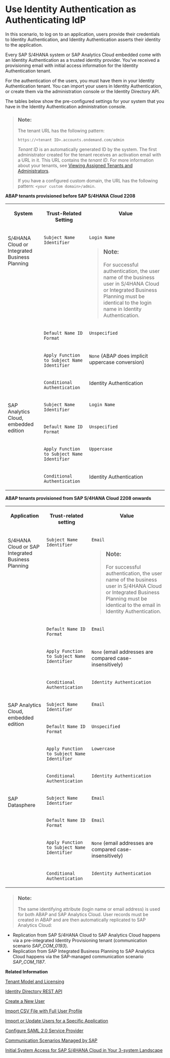 <!-- loio2ff9a6103408458abdd727e639235cad -->

# Use Identity Authentication as Authenticating IdP

In this scenario, to log on to an application, users provide their credentials to Identity Authentication, and Identity Authentication asserts their identity to the application.

Every SAP S/4HANA system or SAP Analytics Cloud embedded come with an Identity Authentication as a trusted identity provider. You’ve received a provisioning email with initial access information for the Identity Authentication tenant.

For the authentication of the users, you must have them in your Identity Authentication tenant. You can import your users in Identity Authentication, or create them via the administration console or the Identity Directory API.

The tables below show the pre-configured settings for your system that you have in the Identity Authentication administration console.

> ### Note:  
> The tenant URL has the following pattern:
> 
> `https://<tenant ID>.accounts.ondemand.com/admin`
> 
> *Tenant ID* is an automatically generated ID by the system. The first administrator created for the tenant receives an activation email with a URL in it. This URL contains the *tenant ID*. For more information about your tenants, see [Viewing Assigned Tenants and Administrators](../viewing-assigned-tenants-and-administrators-f56e6f2.md).
> 
> If you have a configured custom domain, the URL has the following pattern: `<your custom domain>/admin`.

**ABAP tenants provisioned before SAP S/4HANA Cloud 2208**


<table>
<tr>
<th valign="top">

System

</th>
<th valign="top">

Trust-Related Setting

</th>
<th valign="top">

Value

</th>
</tr>
<tr>
<td valign="top" rowspan="4">

S/4HANA Cloud or Integrated Business Planning

</td>
<td valign="top">

`Subject Name Identifier`

</td>
<td valign="top">

`Login Name`

> ### Note:  
> For successful authentication, the user name of the business user in S/4HANA Cloud or Integrated Business Planning must be identical to the login name in Identity Authentication.



</td>
</tr>
<tr>
<td valign="top">

`Default Name ID Format`

</td>
<td valign="top">

`Unspecified`

</td>
</tr>
<tr>
<td valign="top">

`Apply Function to Subject Name Identifier`

</td>
<td valign="top">

`None` \(ABAP does implicit uppercase conversion\)

</td>
</tr>
<tr>
<td valign="top">

`Conditional Authentication`

</td>
<td valign="top">

Identity Authentication

</td>
</tr>
<tr>
<td valign="top" rowspan="4">

SAP Analytics Cloud, embedded edition

</td>
<td valign="top">

`Subject Name Identifier`

</td>
<td valign="top">

`Login Name`

</td>
</tr>
<tr>
<td valign="top">

`Default Name ID Format`

</td>
<td valign="top">

`Unspecified`

</td>
</tr>
<tr>
<td valign="top">

`Apply Function to Subject Name Identifier`

</td>
<td valign="top">

`Uppercase`

</td>
</tr>
<tr>
<td valign="top">

`Conditional Authentication`

</td>
<td valign="top">

Identity Authentication

</td>
</tr>
</table>

**ABAP tenants provisioned from SAP S/4HANA Cloud 2208 onwards**


<table>
<tr>
<th valign="top">

Application

</th>
<th valign="top">

Trust-related setting

</th>
<th valign="top">

Value

</th>
</tr>
<tr>
<td valign="top" rowspan="4">

S/4HANA Cloud or SAP Integrated Business Planning

</td>
<td valign="top">

`Subject Name Identifier`

</td>
<td valign="top">

`Email`

> ### Note:  
> For successful authentication, the user name of the business user in S/4HANA Cloud or Integrated Business Planning must be identical to the email in Identity Authentication.



</td>
</tr>
<tr>
<td valign="top">

`Default Name ID Format`

</td>
<td valign="top">

`Email`

</td>
</tr>
<tr>
<td valign="top">

`Apply Function to Subject Name Identifier`

</td>
<td valign="top">

`None` \(email addresses are compared case-insensitively\)

</td>
</tr>
<tr>
<td valign="top">

`Conditional Authentication`

</td>
<td valign="top">

`Identity Authentication`

</td>
</tr>
<tr>
<td valign="top" rowspan="4">

SAP Analytics Cloud, embedded edition

</td>
<td valign="top">

`Subject Name Identifier`

</td>
<td valign="top">

`Email`

</td>
</tr>
<tr>
<td valign="top">

`Default Name ID Format`

</td>
<td valign="top">

`Unspecified`

</td>
</tr>
<tr>
<td valign="top">

`Apply Function to Subject Name Identifier`

</td>
<td valign="top">

`Lowercase`

</td>
</tr>
<tr>
<td valign="top">

`Conditional Authentication`

</td>
<td valign="top">

`Identity Authentication`

</td>
</tr>
<tr>
<td valign="top" rowspan="4">

SAP Datasphere

</td>
<td valign="top">

`Subject Name Identifier`

</td>
<td valign="top">

`Email`

</td>
</tr>
<tr>
<td valign="top">

`Default Name ID Format`

</td>
<td valign="top">

`Email`

</td>
</tr>
<tr>
<td valign="top">

`Apply Function to Subject Name Identifier`

</td>
<td valign="top">

`None` \(email addresses are compared case-insensitively\)

</td>
</tr>
<tr>
<td valign="top">

`Conditional Authentication`

</td>
<td valign="top">

`Identity Authentication`

</td>
</tr>
</table>

> ### Note:  
> The same identifying attribute \(login name or email address\) is used for both ABAP and SAP Analytics Cloud. User records must be created in ABAP and are then automatically replicated to SAP Analytics Cloud:

-   Replication from SAP S/4HANA Cloud to SAP Analytics Cloud happens via a pre-integrated Identity Provisioning tenant \(communication scenario *SAP\_COM\_0193*\).
-   Replication from SAP Integrated Business Planning to SAP Analytics Cloud happens via the SAP-managed communication scenario *SAP\_COM\_1187*.

**Related Information**  


[Tenant Model and Licensing](../tenant-model-and-licensing-93160eb.md "This document provides information about the tenant model, tenant licensing, and obtaining a tenant of Identity Authentication.")

[Identity Directory REST API](https://api.sap.com/api/IdDS_SCIM/resource)

[Create a New User](../Operation-Guide/create-a-new-user-348deef.md "As a tenant administrator, you can create a new user in the administration console for SAP Cloud Identity Services.")

[Import CSV File with Full User Profile](../Operation-Guide/import-csv-file-with-full-user-profile-f54b900.md "As a tenant administrator, you can create new users or update existing ones with all user data, including attributes from a custom schema, via a CSV file upload.")

[Import or Update Users for a Specific Application](../Operation-Guide/import-or-update-users-for-a-specific-application-33838e0.md "As a tenant administrator, you can import new users or update existing ones for a specific application with a CSV file. You can also send activation emails to the users that have not received activation emails for that application so far.")

[Configure SAML 2.0 Service Provider](../Operation-Guide/configure-saml-2-0-service-provider-51f1f75.md "This document is intended to help you configure a SAML 2.0 service provider (SP) in the administration console for SAP Cloud Identity Services.")

[Communication Scenarios Managed by SAP](https://help.sap.com/docs/BTP/65de2977205c403bbc107264b8eccf4b/c15c71affb2243ec9abc071c1a62503c.html)

[Initial System Access for SAP S/4HANA Cloud in Your 3-system Landscape](https://help.sap.com/docs/SAP_S4HANA_CLOUD/b249d650b15e4b3d9fc2077ee921abd0/30415f166409468689b31571989e4b95.html?state=DRAFT&version=2202.500)


